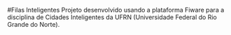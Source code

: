 #Filas Inteligentes
Projeto desenvolvido usando a plataforma Fiware para a disciplina de Cidades Inteligentes da UFRN (Universidade Federal do Rio Grande do Norte).
